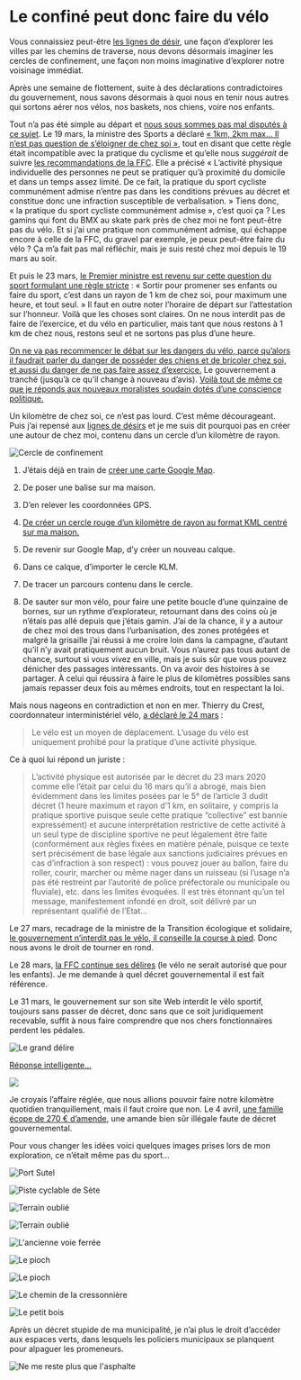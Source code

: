 # Le confiné peut donc faire du vélo

Vous connaissiez peut-être [les lignes de désir](https://tcrouzet.com/2020/01/27/lignes-de-desir-a-sete/), une façon d’explorer les villes par les chemins de traverse, nous devons désormais imaginer les cercles de confinement, une façon non moins imaginative d’explorer notre voisinage immédiat.<span id="more-53723"></span>

Après une semaine de flottement, suite à des déclarations contradictoires du gouvernement, nous savons désormais à quoi nous en tenir nous autres qui sortons aérer nos vélos, nos baskets, nos chiens, voire nos enfants.

Tout n’a pas été simple au départ et [nous sous sommes pas mal disputés à ce sujet](https://tcrouzet.com/2020/03/19/le-velo-par-temps-de-confinement/). Le 19 mars, la ministre des Sports a déclaré [« 1km, 2km max… Il n’est pas question de s’éloigner de chez soi »](https://www.lexpress.fr/actualite/sport/1-a-2-km-maximum-le-ministere-des-sports-precise-les-regles-pour-le-footing_2121392.html), tout en disant que cette règle était incompatible avec la pratique du cyclisme et qu’elle nous *suggérait* de suivre [les recommandations de la FFC](https://www.ffc.fr/activite-physique-individuelle-precisions-ffc/). Elle a précisé « L’activité physique individuelle des personnes ne peut se pratiquer qu’à proximité du domicile et dans un temps assez limité. De ce fait, la pratique du sport cycliste communément admise n’entre pas dans les conditions prévues au décret et constitue donc une infraction susceptible de verbalisation. » Tiens donc, « la pratique du sport cycliste communément admise », c’est quoi ça ? Les gamins qui font du BMX au skate park près de chez moi ne font peut-être pas du vélo. Et si j’ai une pratique non communément admise, qui échappe encore à celle de la FFC, du gravel par exemple, je peux peut-être faire du vélo ? Ça m’a fait pas mal réfléchir, mais je suis resté chez moi depuis le 19 mars au soir.

Et puis le 23 mars, [le Premier ministre est revenu sur cette question du sport formulant une règle stricte](http://www.leparisien.fr/politique/coronavirus-sport-marches-visites-medicales-edouard-philippe-durcit-les-regles-du-confinement-23-03-2020-8286429.php) : « Sortir pour promener ses enfants ou faire du sport, c’est dans un rayon de 1 km de chez soi, pour maximum une heure, et tout seul. » Il faut en outre noter l’horaire de départ sur l’attestation sur l’honneur. Voilà que les choses sont claires. On ne nous interdit pas de faire de l’exercice, et du vélo en particulier, mais tant que nous restons à 1 km de chez nous, restons seul et ne sortons pas plus d’une heure.

[On ne va pas recommencer le débat sur les dangers du vélo, parce qu’alors il faudrait parler du danger de posséder des chiens et de bricoler chez soi, et aussi du danger de ne pas faire assez d’exercice.](https://tcrouzet.com/2020/03/21/france-et-tchernobyl-meme-combat/) Le gouvernement a tranché (jusqu’à ce qu’il change à nouveau d’avis). [Voilà tout de même ce que je réponds aux nouveaux moralistes soudain dotés d’une conscience politique.](https://tcrouzet.com/2020/03/25/le-confinement-revele-qui-nous-sommes/)

Un kilomètre de chez soi, ce n’est pas lourd. C’est même décourageant. Puis j’ai repensé aux [lignes de désirs](https://tcrouzet.com/2020/01/27/lignes-de-desir-a-sete/) et je me suis dit pourquoi pas en créer une autour de chez moi, contenu dans un cercle d’un kilomètre de rayon.

![Cercle de confinement](https://drive.google.com/open?id=1vS6W2b5bZ0C-gUplgwwqjkizBa2g34dG&usp=sharing)

1. J’étais déjà en train de [créer une carte Google Map](https://drive.google.com/open?id=1vS6W2b5bZ0C-gUplgwwqjkizBa2g34dG&usp=sharing).

2. De poser une balise sur ma maison.

3. D’en relever les coordonnées GPS.

4. [De créer un cercle rouge d’un kilomètre de rayon au format KML centré sur ma maison.](http://kml4earth.appspot.com/circlegen.html)

5. De revenir sur Google Map, d’y créer un nouveau calque.

6. Dans ce calque, d’importer le cercle KLM.

7. De tracer un parcours contenu dans le cercle.

8. De sauter sur mon vélo, pour faire une petite boucle d’une quinzaine de bornes, sur un rythme d’explorateur, retournant dans des coins où je n’étais pas allé depuis que j’étais gamin. J’ai de la chance, il y a autour de chez moi des trous dans l’urbanisation, des zones protégées et malgré la grisaille j’ai réussi à me croire loin dans la campagne, d’autant qu’il n’y avait pratiquement aucun bruit. Vous n’aurez pas tous autant de chance, surtout si vous vivez en ville, mais je suis sûr que vous pouvez dénicher des passages intéressants. On va avoir des histoires à se partager. À celui qui réussira à faire le plus de kilomètres possibles sans jamais repasser deux fois au mêmes endroits, tout en respectant la loi.

Mais nous nageons en contradiction et non en mer. Thierry du Crest, coordonnateur interministériel vélo, [a déclaré le 24 mars](https://www.linkedin.com/feed/update/urn:li:activity:6647890200397664257/) :

> Le vélo est un moyen de déplacement. L’usage du vélo est uniquement prohibé pour la pratique d’une activité physique.

Ce à quoi lui répond un juriste :

> L’activité physique est autorisée par le décret du 23 mars 2020 comme elle l’était par celui du 16 mars qu’il a abrogé, mais bien évidemment dans les limites posées par le 5° de l’article 3 dudit décret (1 heure maximum et rayon d’1 km, en solitaire, y compris la pratique sportive puisque seule cette pratique “collective” est bannie expressément) et aucune interprétation restrictive de cette activité à un seul type de discipline sportive ne peut légalement être faite (conformément aux règles fixées en matière pénale, puisque ce texte sert précisément de base légale aux sanctions judiciaires prévues en cas d’infraction à son respect) : vous pouvez jouer au ballon, faire du roller, courir, marcher ou même nager dans un ruisseau (si l’usage n’a pas été restreint par l’autorité de police préfectorale ou municipale ou fluviale), etc. dans les limites évoquées. Il est très étonnant qu’un tel message, manifestement infondé en droit, soit délivré par un représentant qualifié de l’Etat…

Le 27 mars, recadrage de la ministre de la Transition écologique et solidaire, [le gouvernement n’interdit pas le vélo, il conseille la course à pied](https://twitter.com/Elisabeth_Borne/status/1243441633191919616). Donc nous avons le droit de tourner en rond.

Le 28 mars, [la FFC continue ses délires](https://www.ffc.fr/app/uploads/sites/3/2020/03/FFC-Communiqu%C3%A9-FFC-28-Mars.pdf) (le vélo ne serait autorisé que pour les enfants). Je me demande à quel décret gouvernemental il est fait référence.

Le 31 mars, le gouvernement sur son site Web interdit le vélo sportif, toujours sans passer de décret, donc sans que ce soit juridiquement recevable, suffit à nous faire comprendre que nos chers fonctionnaires perdent les pédales.

![Le grand délire](https://tcrouzet.com/images_tc/2020/03/gouvcon.png)

[Réponse intelligente…](https://twitter.com/CousinLex/status/1245072665599258625)

![](https://tcrouzet.com/images_tc/2020/03/reponsegov.png)

Je croyais l’affaire réglée, que nous allions pouvoir faire notre kilomètre quotidien tranquillement, mais il faut croire que non. Le 4 avril, [une famille écope de 270 € d’amende](https://www.francebleu.fr/infos/societe/interdiction-du-velo-loisir-pendant-le-confinement-une-famille-du-perigord-ecope-de-270-euros-d-1586186660?fbclid=IwAR1frx-K_J3Zy7UGjn2zP5yMHDtYKm2A-YWdzRJnQUOtb6AykMUS4_0ZDLE), une amande bien sûr illégale faute de décret gouvernemental.

Pour vous changer les idées voici quelques images prises lors de mon exploration, ce n’était même pas du sport…

![Port Sutel](https://tcrouzet.com/images_tc/2020/03/IMG_9807.jpeg)

![Piste cyclable de Sète](https://tcrouzet.com/images_tc/2020/03/IMG_9812.jpeg)

![Terrain oublié](https://tcrouzet.com/images_tc/2020/03/IMG_9818.jpeg)

![Terrain oublié](https://tcrouzet.com/images_tc/2020/03/IMG_9820.jpeg)

![L'ancienne voie ferrée](https://tcrouzet.com/images_tc/2020/03/IMG_9823.jpeg)

![Le pioch](https://tcrouzet.com/images_tc/2020/03/IMG_9829.jpeg)

![Le pioch](https://tcrouzet.com/images_tc/2020/03/IMG_9832.jpeg)

![Le chemin de la cressonnière](https://tcrouzet.com/images_tc/2020/03/IMG_9836.jpeg)

![Le petit bois](https://tcrouzet.com/images_tc/2020/03/IMG_9838.jpeg)

Après un décret stupide de ma municipalité, je n’ai plus le droit d’accéder aux espaces verts, dans lesquels les policiers municipaux se planquent pour alpaguer les promeneurs.

![Ne me reste plus que l'asphalte](https://tcrouzet.com/images_tc/2020/03/loop2.jpg)